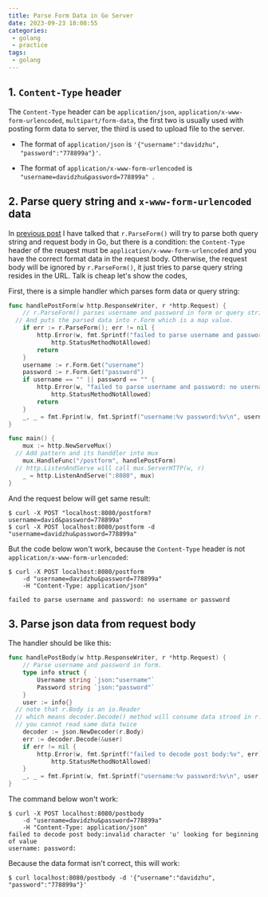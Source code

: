 ```yaml
---
title: Parse Form Data in Go Server
date: 2023-09-23 18:08:55
categories:
 - golang
 - practice
tags:
 - golang
---
```


## 1. `Content-Type` header

The `Content-Type` header can be `application/json`, `application/x-www-form-urlencoded`, `multipart/form-data`, the first two is usually used with posting form data to server, the third is used to upload file to the server.

- The format of `application/json` is `'{"username":"davidzhu", "password":"778899a"}'`. 

- The format of `application/x-www-form-urlencoded` is `"username=davidzhu&password=778899a" `. 

## 2. Parse query string and `x-www-form-urlencoded` data

In [previous post](https://davidzhu.xyz/post/cs-basics/018-http-messages/#2-form-data-vs-query-string) I have talked that `r.ParseForm()` will try to parse both query string and request body in Go, but there is a condition: the `Content-Type` header of the reuqest must be `application/x-www-form-urlencoded` and you have the correct format data in the request body. Otherwise, the request body will be ignored by `r.ParseForm()`, it just tries to parse query string resides in the URL. Talk is cheap let's show the codes, 

First, there is a simple handler which parses form data or query string:

```go
func handlePostForm(w http.ResponseWriter, r *http.Request) {
	// r.ParseForm() parses username and password in form or query string.
  // And puts the parsed data into r.Form which is a map value.
	if err := r.ParseForm(); err != nil {
		http.Error(w, fmt.Sprintf("failed to parse username and password: %v", err),
			http.StatusMethodNotAllowed)
		return
	}
	username := r.Form.Get("username")
	password := r.Form.Get("password")
	if username == "" || password == "" {
		http.Error(w, "failed to parse username and password: no username or password",
			http.StatusMethodNotAllowed)
		return
	}
	_, _ = fmt.Fprint(w, fmt.Sprintf("username:%v password:%v\n", username, password))
}

func main() {
	mux := http.NewServeMux()
  // Add pattern and its handdler into mux
	mux.HandleFunc("/postform", handlePostForm)
  // http.ListenAndServe will call mux.ServerHTTP(w, r)
	_ = http.ListenAndServe(":8080", mux)
}
```

And the request below will get same result:

```shell
$ curl -X POST "localhost:8080/postform?username=david&password=778899a"
$ curl -X POST localhost:8080/postform -d "username=davidzhu&password=778899a"
```

But the code below won't work, because the `Content-Type` header is not `application/x-www-form-urlencoded`:

```shell
$ curl -X POST localhost:8080/postform 
	-d "username=davidzhu&password=778899a" 
	-H "Content-Type: application/json"
	
failed to parse username and password: no username or password
```

## 3. Parse json data from request body

The handler should be like this:

```go
func handlePostBody(w http.ResponseWriter, r *http.Request) {
	// Parse username and password in form.
	type info struct {
		Username string `json:"username"`
		Password string `json:"password"`
	}
	user := info{}
  // note that r.Body is an io.Reader
  // which means decoder.Decode() method will consume data stroed in r.Body
  // you cannot read same data twice
	decoder := json.NewDecoder(r.Body)
	err := decoder.Decode(&user)
	if err != nil {
		http.Error(w, fmt.Sprintf("failed to decode post body:%v", err),
			http.StatusMethodNotAllowed)
	}
	_, _ = fmt.Fprint(w, fmt.Sprintf("username:%v password:%v\n", user.Username, user.Password))
}
```

The command below won't work:

```shell
$ curl -X POST localhost:8080/postbody 
	-d "username=davidzhu&password=778899a" 
	-H "Content-Type: application/json"
failed to decode post body:invalid character 'u' looking for beginning of value
username: password:
```

Because the data format isn't correct, this will work:

```shell
$ curl localhost:8080/postbody -d '{"username":"davidzhu", "password":"778899a"}' 
```

